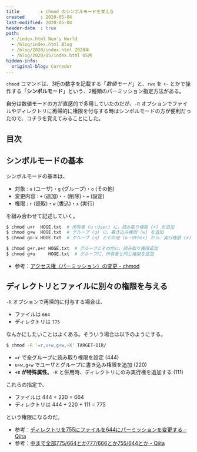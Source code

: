```yaml
---
title        : chmod のシンボルモードを覚える
created      : 2020-05-04
last-modified: 2020-05-04
header-date  : true
path:
  - /index.html Neo's World
  - /blog/index.html Blog
  - /blog/2020/index.html 2020年
  - /blog/2020/05/index.html 05月
hidden-info:
  original-blog: Corredor
---
```


`chmod` コマンドは、3桁の数字を記載する「*数値モード*」と、`rwx` を `+-` とかで操作する「**シンボルモード**」という、2種類のパーミッション指定方法がある。

自分は数値モードの方が直感的で多用していたのだが、`-R` オプションでファイルやディレクトリに再帰的に権限を付与する時はシンボルモードの方が便利だったので、コチラを覚えてみることにした。

## 目次

## シンボルモードの基本

シンボルモードの基本は、

- 対象 : `u` (ユーザ)・`g` (グループ)・`o` (その他)
- 変更内容 : `+` (追加)・`-` (削除)・`=` (設定)
- 権限 : `r` (読取)・`w` (書込)・`x` (実行)

を組み合わせて記述していく。

```bash
$ chmod u+r  HOGE.txt  # 所有者 (u・User) に、読み取り権限 (r) を追加
$ chmod g+w  HOGE.txt  # グループ (g) に、書き込み権限 (w) を追加
$ chmod go-x HOGE.txt  # グループ (g) とその他 (o・Other) から、実行権限 (x) を削除 (-)

$ chmod g+r,o+r HOGE.txt  # グループとその他に、読み取り権限追加
$ chmod g+u     HOGE.txt  # グループに、所有者と同じ権限を追加
```

- 参考：[アクセス権（パーミッション）の変更 - chmod](https://kazmax.zpp.jp/linux_beginner/chmod.html)

## ディレクトリとファイルに別々の権限を与える

`-R` オプションで再帰的に付与する場合は、

- ファイルは `664`
- ディレクトリは `775`

なんかにしたいことはよくある。そういう場合は以下のようにする。

```bash
$ chmod -R '=r,u+w,g+w,+X' TARGET-DIR/
```

- `=r` で全グループに読み取り権限を設定 (444)
- `u+w,g+w` でユーザとグループに書き込み権限を追加 (220)
- **`+X` が特殊属性**。`-R` と併用時、ディレクトリにのみ実行権を追加する (111)

これらの指定で、

- ファイルは 444 + 220 = 664
- ディレクトリは 444 + 220 + 111 = 775

という権限になるのだ。

- 参考：[ディレクトリを755にファイルを644にパーミッションを変更する - Qiita](https://qiita.com/imos/items/856093e068f94a7bf362)
- 参考：[中まで全部775/664とか777/666とか755/644とか - Qiita](https://qiita.com/tonets/items/6af19ed303c4d531185b)

